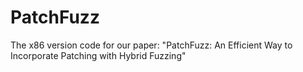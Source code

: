 # PatchFuzz
The x86 version code for our paper: "PatchFuzz: An Efficient Way to Incorporate Patching with Hybrid Fuzzing"
